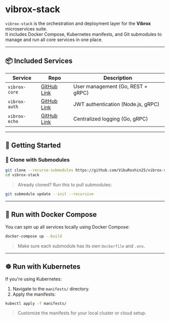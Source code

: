 # vibrox-stack

`vibrox-stack` is the orchestration and deployment layer for the **Vibrox** microservices suite.  
It includes Docker Compose, Kubernetes manifests, and Git submodules to manage and run all core services in one place.

---

## 📦 Included Services

| Service       | Repo                                                       | Description                        |
| ------------- | ---------------------------------------------------------- | ---------------------------------- |
| `vibrox-core` | [GitHub Link](https://github.com/VibuRoshin25/vibrox-core) | User management (Go, REST + gRPC)  |
| `vibrox-auth` | [GitHub Link](https://github.com/VibuRoshin25/vibrox-auth) | JWT authentication (Node.js, gRPC) |
| `vibrox-echo` | [GitHub Link](https://github.com/VibuRoshin25/vibrox-echo) | Centralized logging (Go, gRPC)     |

---

## 🚀 Getting Started

### 🔁 Clone with Submodules

```bash
git clone --recurse-submodules https://github.com/VibuRoshin25/vibrox-stack.git
cd vibrox-stack
```

> Already cloned? Run this to pull submodules:

```bash
git submodule update --init --recursive
```

---

## 🐳 Run with Docker Compose

You can spin up all services locally using Docker Compose:

```bash
docker-compose up --build
```

> Make sure each submodule has its own `Dockerfile` and `.env`.

---

## ☸️ Run with Kubernetes

If you're using Kubernetes:

1. Navigate to the `manifests/` directory.
2. Apply the manifests:

```bash
kubectl apply -f manifests/
```

> Customize the manifests for your local cluster or cloud setup.
